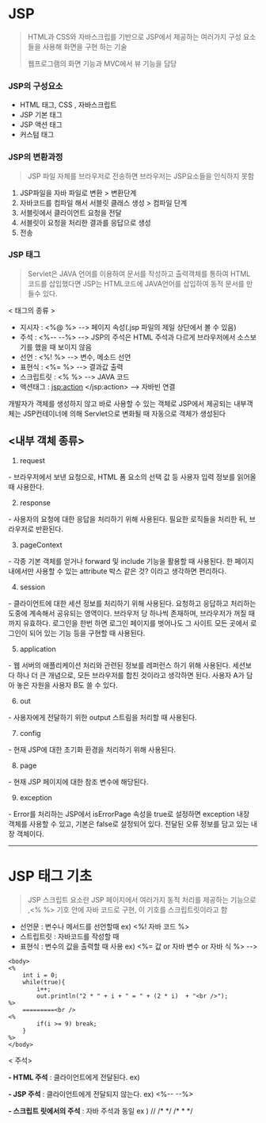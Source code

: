 # JSP 

> HTML과 CSS와 자바스크립를 기반으로 JSP에서 제공하는 여러가지 구성 요소들을 사용해 화면을 구현 하는 기술
>
> 웹프로그램의 화면 기능과 MVC에서 뷰 기능을 담당
>
> 



### JSP의 구성요소

* HTML 태그, CSS , 자바스크립트
* JSP 기본 태그 
* JSP 액션 태그 
* 커스텀 태그 



### JSP의 변환과정

> JSP 파일 자체를 브라우저로 전송하면 브라우저는 JSP요소들을 인식하지 못함 

1. JSP파일을 자바 파일로 변환  > 변환단계
2. 자바코드를 컴파일 해서 서블릿 클래스 생성 > 컴파일 단계 
3. 서블릿에서 클라이언트 요청을 전달
4. 서블릿이 요청을 처리한 결과를 응답으로 생성
5. 전송 



### JSP 태그 

> Servlet은 JAVA 언어를 이용하여 문서를 작성하고 출력객체를 통하여 HTML 코드를 삽입했다면 JSP는 HTML코드에 JAVA언어를 삽입하여 동적 문서를 만들수 있다.

< 태그의 종류 > 

- 지시자  : <%@ %> --> 페이지 속성(.jsp 파일의 제일 상단에서 볼 수 있음)
- 주석   : <%-- --%> --> JSP의 주석은 HTML 주석과 다르게 브라우저에서 소스보기를 했을 때 보이지 않음
- 선언   : <%! %> --> 변수, 메소드 선언
- 표현식  : <%= %> --> 결과값 출력
- 스크립트릿 : <% %> --> JAVA 코드
- 액션태그   : <jsp:action> </jsp:action> --> 자바빈 연결



개발자가 객체를 생성하지 않고 바로 사용할 수 있는 객체로 JSP에서 제공되는 내부객체는 JSP컨테이너에 의해 Servlet으로 변화될 때 자동으로 객체가 생성된다

## <내부 객체 종류>

1. request

\- 브라우저에서 보낸 요청으로, HTML 폼 요소의 선택 값 등 사용자 입력 정보를 읽어올 때 사용한다.

2. response

\- 사용자의 요청에 대한 응답을 처리하기 위해 사용된다. 필요한 로직들을 처리한 뒤, 브라우저로 반환된다.

3. pageContext

\- 각종 기본 객체를 얻거나 forward 및 include 기능을 활용할 때 사용된다. 한 페이지 내에서만 사용할 수 있는 attribute 박스 같은 것? 이라고 생각하면 편리하다. 

4. session 

\- 클라이언트에 대한 세션 정보를 처리하기 위해 사용된다. 요청하고 응답하고 처리하는 도중에 계속해서 공유되는 영역이다. 브라우저 당 하나씩 존재하며, 브라우저가 꺼질 때 까지 유효하다. 로그인을 한번 하면 로그인 페이지를 벗어나도 그 사이트 모든 곳에서 로그인이 되어 있는 기능 등을 구현할 때 사용된다.

5. application

\- 웹 서버의 애플리케이션 처리와 관련된 정보를 레퍼런스 하기 위해 사용된다. 세션보다 하나 더 큰 개념으로, 모든 브라우저를 합친 것이라고 생각하면 된다. 사용자 A가 담아 놓은 자원을 사용자 B도 쓸 수 있다. 

6. out

\- 사용자에게 전달하기 위한 output 스트림을 처리할 때 사용된다. 

7. config

\- 현재 JSP에 대한 초기화 환경을 처리하기 위해 사용된다.

8. page

\- 현재 JSP 페이지에 대한 참조 변수에 해당된다.

9. exception

\- Error를 처리하는 JSP에서 isErrorPage 속성을 true로 설정하면 exception 내장 객체를 사용할 수 있고, 기본은 false로 설정되어 있다. 전달된 오류 정보를 담고 있는 내장 객체이다. 

---



# JSP 태그 기초

> JSP 스크립트 요소란 JSP 페이지에서 여러가지 동적 처리를 제공하는 기능으로 ,<% %> 기호 안에 자바 코드로 구현, 이 기호를 스크립트릿이라고 함 

* 선언문 :  변수나 메서드를 선언할때           ex)  <%! 자바 코드 %> 
* 스트립트릿 : 자바코드를 작성할 때      
* 표현식 : 변수의 값을 출력할 때 사용        ex) <%= 값 or 자바 변수 or 자바 식 %> --> 

``` 
<body>
<%
	int i = 0;
	while(true){
		i++;
		out.println("2 * " + i + " = " + (2 * i)  + "<br />");
%>
	=========<br />
<%
		if(i >= 9) break;
	}
%>
</body>      
```





< 주석>  

  **- HTML 주석** : 클라이언트에게 전달된다.   ex)    <!--  -->

  **- JSP 주석** : 클라이언트에게 전달되지 않는다.   ex)    <%--  --%>

  **- 스크립트 릿에서의 주석** : 자바 주석과 동일   ex ) //     /\* \*/    /\* \* \*/ 